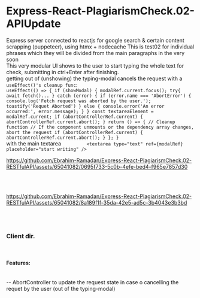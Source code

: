 # Express-React-PlagiarismCheck.02-APIUpdate
Express server connected to reactjs for google search &amp; certain content scrapping (puppeteer), using htmx + nodecache
This is test02 for individual phrases which they will be divided from the main paragraphs in the very soon
<br>
This very modular UI shows to the user to start typing the whole text for check, submitting in ctrl+Enter after finishing. 
<br>
getting out of (unshowing) the typing-modal cancels the request with a `useEffect()'s cleanup func`:
<br>
`
  useEffect(() => {
    if (showModal) {
          modalRef.current.focus();
          try{
          await fetch()...
          } catch (error) {
        if (error.name === 'AbortError') {
          console.log('Fetch request was aborted by the user.');
          toastify('Requet Aborted')
        } else {
          console.error('An error occurred:', error.message);
        }
      }
            const textareaElement = modalRef.current;
      if (abortControllerRef.current) {
        abortControllerRef.current.abort();
      }
return () => {
      // Cleanup function
      // If the component unmounts or the dependency array changes, abort the request
      if (abortControllerRef.current) {
        abortControllerRef.current.abort();
      }
    };
    }
`
<br>
with the main textarea 
`         <textarea type="text" ref={modalRef} placeholder="start writing" />`



https://github.com/Ebrahim-Ramadan/Express-React-PlagiarismCheck.02-RESTfulAPI/assets/65041082/0695f733-5c0b-4efe-bed4-f965e7857d30

<br><br>

https://github.com/Ebrahim-Ramadan/Express-React-PlagiarismCheck.02-RESTfulAPI/assets/65041082/8a189f1f-35da-42e5-ad5c-3b4043e3b3bd

<br><br>
### Client dir.
<br>

#### Features:
<br>
-- AbortController to update the request state in case o cancelling the requet by the user (out of the typing-modal)
